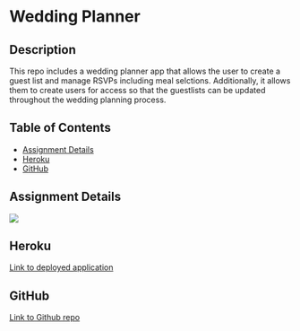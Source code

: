 # Wedding Planner

## Description

This repo includes a wedding planner app that allows the user to create a guest list and manage RSVPs including meal selctions. Additionally, it allows them to create users for access so that the guestlists can be updated throughout the wedding planning process.

## Table of Contents

* [Assignment Details](#assignment-details)<br />
* [Heroku](#heroku)<br />
* [GitHub](#github)<br />

## Assignment Details

![](https://user-images.githubusercontent.com/68674610/104855692-6d486b00-58cb-11eb-8326-b58c207e30f4.png)

## Heroku

[Link to deployed application](https://wedding-planner-vu.herokuapp.com)<br />

## GitHub

[Link to Github repo](https://github.com/vutanguofa/wedding-planner)

